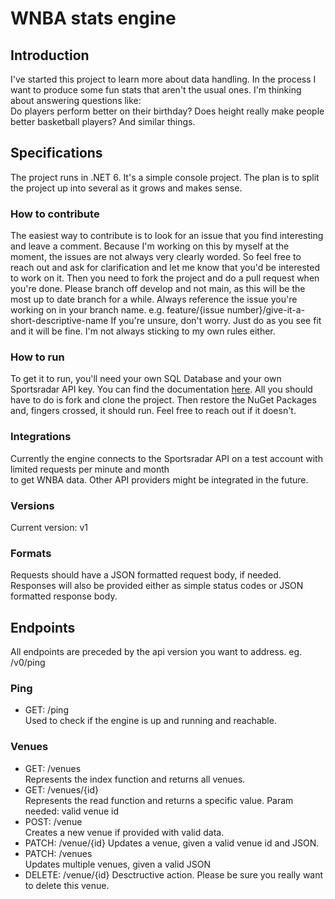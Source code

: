 # WNBA stats engine

## Introduction
I've started this project to learn more about data handling. In the process I want to produce some fun stats that aren't the usual ones. I'm thinking about answering questions like:  
Do players perform better on their birthday? Does height really make people better basketball players? And similar things.

## Specifications
The project runs in .NET 6. It's a simple console project. The plan is to split the project up into several as it grows and makes sense.

### How to contribute
The easiest way to contribute is to look for an issue that you find interesting and leave a comment. Because I'm working on this by myself at the moment, the issues are not always very clearly worded.
So feel free to reach out and ask for clarification and let me know that you'd be interested to work on it. Then you need to fork the project and do a pull request when you're done.
Please branch off develop and not main, as this will be the most up to date branch for a while. Always reference the issue you're working on in your branch name.
e.g. feature/{issue number}/give-it-a-short-descriptive-name
If you're unsure, don't worry. Just do as you see fit and it will be fine. I'm not always sticking to my own rules either.

### How to run
To get it to run, you'll need your own SQL Database and your own Sportsradar API key. You can find the documentation [here](https://developer.sportradar.com/io-docs).
All you should have to do is fork and clone the project. Then restore the NuGet Packages and, fingers crossed, it should run. Feel free to reach out if it doesn't.

### Integrations
Currently the engine connects to the Sportsradar API on a test account with limited requests per minute and month  
to get WNBA data. Other API providers might be integrated in the future.

### Versions
Current version: v1

### Formats
Requests should have a JSON formatted request body, if needed.
Responses will also be provided either as simple status codes or JSON formatted response body.


## Endpoints
All endpoints are preceded by the api version you want to address. eg. /v0/ping

### Ping
- GET: /ping  
Used to check if the engine is up and running and reachable.

### Venues
- GET: /venues  
Represents the index function and returns all venues.
- GET: /venues/{id}  
Represents the read function and returns a specific value. Param needed: valid venue id
- POST: /venue  
Creates a new venue if provided with valid data.
- PATCH: /venue/{id}
Updates a venue, given a valid venue id and JSON.
- PATCH: /venues  
Updates multiple venues, given a valid JSON
- DELETE: /venue/{id}
Desctructive action. Please be sure you really want to delete this venue.